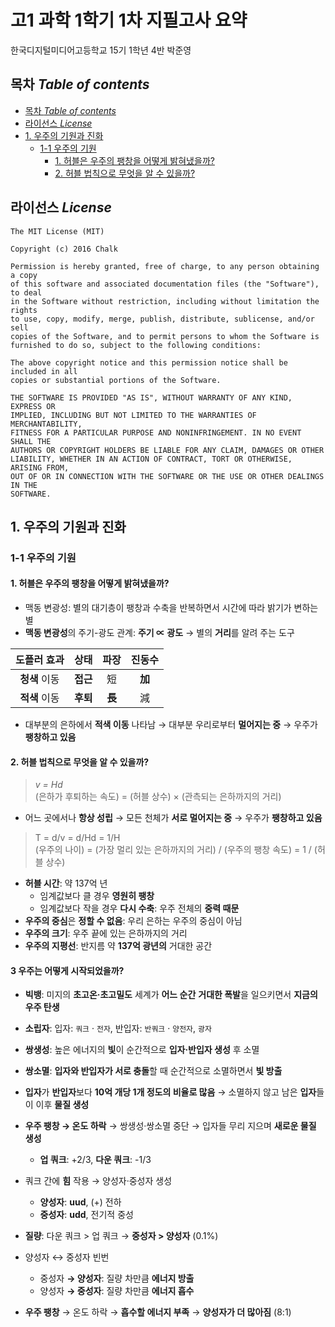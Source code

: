 # 고1 과학 1학기 1차 지필고사 요약
한국디지털미디어고등학교 15기 1학년 4반 박준영

## 목차 _Table of contents_
<!-- TOC depthFrom:2 depthTo:8 withLinks:1 updateOnSave:1 orderedList:0 -->

- [목차 _Table of contents_](#목차-table-of-contents)
- [라이선스 _License_](#라이선스-license)
- [1. 우주의 기원과 진화](#1-우주의-기원과-진화)
	- [1-1 우주의 기원](#1-1-우주의-기원)
		- [1. 허블은 우주의 팽창을 어떻게 밝혀냈을까?](#1-허블은-우주의-팽창을-어떻게-밝혀냈을까)
		- [2. 허블 법칙으로 무엇을 알 수 있을까?](#2-허블-법칙으로-무엇을-알-수-있을까)

<!-- /TOC -->

## 라이선스 _License_
```
The MIT License (MIT)

Copyright (c) 2016 Chalk

Permission is hereby granted, free of charge, to any person obtaining a copy
of this software and associated documentation files (the "Software"), to deal
in the Software without restriction, including without limitation the rights
to use, copy, modify, merge, publish, distribute, sublicense, and/or sell
copies of the Software, and to permit persons to whom the Software is
furnished to do so, subject to the following conditions:

The above copyright notice and this permission notice shall be included in all
copies or substantial portions of the Software.

THE SOFTWARE IS PROVIDED "AS IS", WITHOUT WARRANTY OF ANY KIND, EXPRESS OR
IMPLIED, INCLUDING BUT NOT LIMITED TO THE WARRANTIES OF MERCHANTABILITY,
FITNESS FOR A PARTICULAR PURPOSE AND NONINFRINGEMENT. IN NO EVENT SHALL THE
AUTHORS OR COPYRIGHT HOLDERS BE LIABLE FOR ANY CLAIM, DAMAGES OR OTHER
LIABILITY, WHETHER IN AN ACTION OF CONTRACT, TORT OR OTHERWISE, ARISING FROM,
OUT OF OR IN CONNECTION WITH THE SOFTWARE OR THE USE OR OTHER DEALINGS IN THE
SOFTWARE.
```

## 1. 우주의 기원과 진화

### 1-1 우주의 기원

#### 1. 허블은 우주의 팽창을 어떻게 밝혀냈을까?

- 맥동 변광성: 별의 대기층이 팽창과 수축을 반복하면서 시간에 따라 밝기가 변하는 별
- **맥동 변광성**의 주기-광도 관계: **주기 ∝ 광도** → 별의 **거리**를 알려 주는 도구 <!--**-->

| 도플러 효과 | 상태 | 파장 | 진동수 |
| :-: | :-: | :-: | :-: |
| **청색** 이동 | **접근** | 短 | **加** |
| **적색** 이동 | **후퇴** | **長** | 減 |

- 대부분의 은하에서 **적색 이동** 나타남 → 대부분 우리로부터 **멀어지는 중** → 우주가 **팽창하고 있음**

#### 2. 허블 법칙으로 무엇을 알 수 있을까?
> _v = Hd_  
> (은하가 후퇴하는 속도) = (허블 상수) × (관측되는 은하까지의 거리)

- 어느 곳에서나 **항상 성립** → 모든 천체가 **서로 멀어지는 중** → 우주가 **팽창하고 있음**

> T = d/v = d/Hd = 1/H  
> (우주의 나이) = (가장 멀리 있는 은하까지의 거리) / (우주의 팽창 속도) = 1 / (허블 상수)

- **허블 시간**: 약 137억 년
	- 임계값보다 클 경우 **영원히 팽창**
	- 임계값보다 작을 경우 **다시 수축**: 우주 전체의 **중력 때문**
- **우주의 중심**은 **정할 수 없음**: 우리 은하는 우주의 중심이 아님
- **우주의 크기**: 우주 끝에 있는 은하까지의 거리
- **우주의 지평선**: 반지름 약 **137억 광년의** 거대한 공간

#### 3 우주는 어떻게 시작되었을까?
- **빅뱅**: 미지의 **초고온·초고밀도** 세계가 **어느 순간** **거대한 폭발**을 일으키면서 **지금의 우주 탄생**
- **소립자**: 입자: `쿼크` · `전자`, 반입자: `반쿼크` · `양전자`, `광자`
- **쌍생성**: 높은 에너지의 **빛**이 순간적으로 **입자·반입자 생성** 후 소멸
- **쌍소멸**: **입자와 반입자가 서로 충돌**할 때 순간적으로 소멸하면서 **빛 방출**


- **입자**가 **반입자**보다 **10억 개당 1개 정도의 비율로 많음** → 소멸하지 않고 남은 **입자**들이 이후 **물질 생성**
- **우주 팽창 → 온도 하락** → 쌍생성·쌍소멸 중단 → 입자들 무리 지으며 **새로운 물질 생성**
	- **업 쿼크**: +2/3, **다운 쿼크**: -1/3
- 쿼크 간에 **힘** 작용 → 양성자·중성자 생성
	- **양성자**: **uud**, (+) 전하
	- **중성자**: **udd**, 전기적 중성
- **질량**: 다운 쿼크 > 업 쿼크 → **중성자 > 양성자** (0.1%)
- 양성자 ↔ 중성자 빈번
	- 중성자 **→ 양성자**: 질량 차만큼 **에너지 방출**
	- 양성자 **→ 중성자**: 질량 차만큼 **에너지 흡수**
- **우주 팽창** → 온도 하락 → **흡수할 에너지 부족** → **양성자가 더 많아짐** (8:1)
